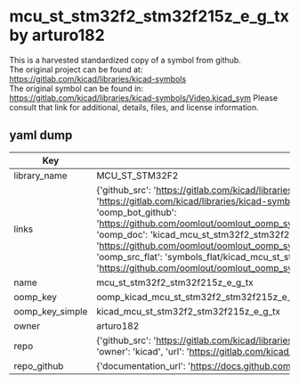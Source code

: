 # mcu_st_stm32f2_stm32f215z_e_g_tx by arturo182  
This is a harvested standardized copy of a symbol from github.  
The original project can be found at:  
https://gitlab.com/kicad/libraries/kicad-symbols  
The original symbol can be found in:
https://gitlab.com/kicad/libraries/kicad-symbols/Video.kicad_sym
Please consult that link for additional, details, files, and license information.  
## yaml dump  
| Key | Value |  
| --- | --- |  
| library_name | MCU_ST_STM32F2 |  
| links | {'github_src': 'https://gitlab.com/kicad/libraries/kicad-symbols/Video.kicad_sym', 'github_src_repo': 'https://gitlab.com/kicad/libraries/kicad-symbols', 'oomp_bot': 'kicad_mcu_st_stm32f2_stm32f215z_e_g_tx/working', 'oomp_bot_github': 'https://github.com/oomlout/oomlout_oomp_symbol_bot/tree/main/kicad_mcu_st_stm32f2_stm32f215z_e_g_tx/working', 'oomp_doc': 'kicad_mcu_st_stm32f2_stm32f215z_e_g_tx/working', 'oomp_doc_github': 'https://github.com/oomlout/oomlout_oomp_symbol_doc/tree/main/kicad_mcu_st_stm32f2_stm32f215z_e_g_tx/working', 'oomp_src_flat': 'symbols_flat/kicad_mcu_st_stm32f2_stm32f215z_e_g_tx/working', 'oomp_src_flat_github': 'https://github.com/oomlout/oomlout_oomp_symbol_src/tree/main/kicad_mcu_st_stm32f2_stm32f215z_e_g_tx/working'} |  
| name | mcu_st_stm32f2_stm32f215z_e_g_tx |  
| oomp_key | oomp_kicad_mcu_st_stm32f2_stm32f215z_e_g_tx |  
| oomp_key_simple | kicad_mcu_st_stm32f2_stm32f215z_e_g_tx |  
| owner | arturo182 |  
| repo | {'github_src': 'https://gitlab.com/kicad/libraries/kicad-symbols/Video.kicad_sym', 'name': 'libraries/kicad-symbols', 'owner': 'kicad', 'url': 'https://gitlab.com/kicad/libraries/kicad-symbols'} |  
| repo_github | {'documentation_url': 'https://docs.github.com/rest/repos/repos#get-a-repository', 'message': 'Not Found'} |  

